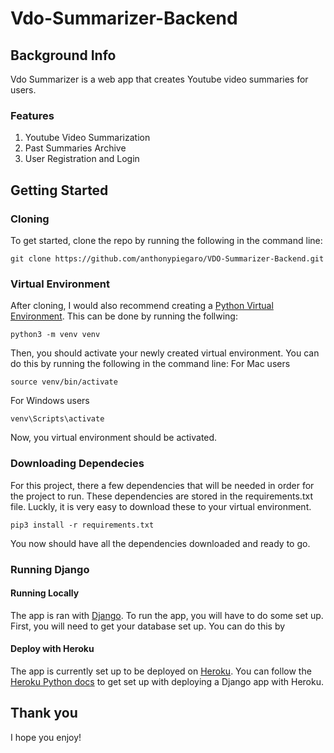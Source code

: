 # Vdo-Summarizer-Backend
## Background Info
Vdo Summarizer is a web app that creates Youtube video summaries for users.
### Features
1. Youtube Video Summarization
2. Past Summaries Archive
3. User Registration and Login
## Getting Started
### Cloning
To get started, clone the repo by running the following in the command line:
```
git clone https://github.com/anthonypiegaro/VDO-Summarizer-Backend.git
```
### Virtual Environment
After cloning, I would also recommend creating a [Python Virtual Environment](https://docs.python.org/3/library/venv.html). This can be done by running the follwing:
```
python3 -m venv venv
```
Then, you should activate your newly created virtual environment. You can do this by running the following in the command line:
For Mac users
```
source venv/bin/activate
```
For Windows users
```
venv\Scripts\activate
```
Now, you virtual environment should be activated.
### Downloading Dependecies
For this project, there a few dependencies that will be needed in order for the project to run. These dependencies are stored in the requirements.txt file. Luckly, it is very easy to download these to your virtual environment.
```
pip3 install -r requirements.txt
```
You now should have all the dependencies downloaded and ready to go.
### Running Django
#### Running Locally
The app is ran with [Django](https://www.djangoproject.com/). To run the app, you will have to do some set up. First, you will need to get your database set up. You can do this by 
#### Deploy with Heroku
The app is currently set up to be deployed on [Heroku](https://www.heroku.com/). You can follow the [Heroku Python docs](https://www.heroku.com/python) to get set up with deploying a Django app with Heroku.
## Thank you
I hope you enjoy!
